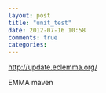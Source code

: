 ```yaml
---
layout: post
title: "unit_test"
date: 2012-07-16 10:58
comments: true
categories: 
---
```

http://update.eclemma.org/

EMMA maven